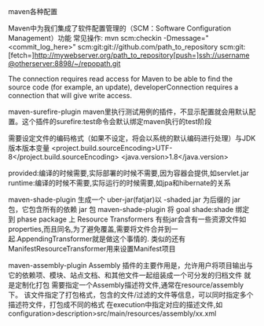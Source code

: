 maven各种配置

Maven中为我们集成了软件配置管理的（SCM：Software Configuration Management）功能
常见操作: mvn scm:checkin -Dmessage="<commit_log_here>"
<scm>scm:git:git://github.com/path_to_repository</scm>
<developerConnection>scm:git:[fetch=]http://mywebserver.org/path_to_repository[push=]ssh://username@otherserver:8898/~/repopath.git</developerConnection>

The connection requires read access for Maven to be able to find the source code (for example, an update), 
developerConnection requires a connection that will give write access.

maven-surefire-plugin
maven里执行测试用例的插件，不显示配置就会用默认配置。这个插件的surefire:test命令会默认绑定maven执行的test阶段

需要设定文件的编码格式（如果不设定，将会以系统的默认编码进行处理）与JDK版本版本变量
<properties>
        <project.build.sourceEncoding>UTF-8</project.build.sourceEncoding>
        <java.version>1.8</java.version>
</properties>

provided:编译的时候需要,实际部署的时候不需要,因为容器会提供,如servlet.jar
runtime:编译的时候不需要,实际运行的时候需要,如jpa和hibernate的关系

maven-shade-plugin
生成一个 uber-jar(fatjar)以 -shaded.jar 为后缀的 jar 包，它包含所有的依赖 jar 包
maven-shade-plugin 将 goal shade:shade 绑定到 phase package 上
Resource Transformers
有些jar会含有一些资源文件如properties,而且同名,为了避免覆盖,需要将文件合并到一起.AppendingTransformer就是做这个事情的.
类似的还有ManifestResourceTransformer用来设置Manifest项目

maven-assembly-plugin
Assembly 插件的主要作用是，允许用户将项目输出与它的依赖项、模块、站点文档、和其他文件一起组装成一个可分发的归档文件
就是定制化打包
需要指定一个Assembly描述符文件,通常在resource/assembly下。
该文件指定了打包格式，包含的文件/过滤的文件等信息，可以同时指定多个描述符文件，打包成不同的格式
在execution中指定对应的描述文件,如configuration>description>src/main/resources/assembly/xx.xml

